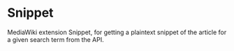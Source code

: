 Snippet
===============

MediaWiki extension Snippet, for getting a plaintext snippet of the article for a given search term from the API.
